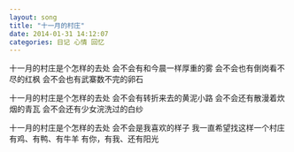 ```yaml
---
layout: song
title: "十一月的村庄"
date: 2014-01-31 14:12:07
categories: 日记 心情 回忆
---
```


十一月的村庄是个怎样的去处
会不会有和今晨一样厚重的雾
会不会也有倒岗看不尽的红枫
会不会也有武寨数不完的卵石

十一月的村庄是个怎样的去处
会不会有转折来去的黄泥小路
会不会还有散漫着炊烟的青瓦
会不会还有少女浣洗过的白纱

十一月的村庄是个怎样的去处
会不会是我喜欢的样子
我一直希望找这样一个村庄
有鸡、有鸭、有牛羊
有你，有我、还有阳光
